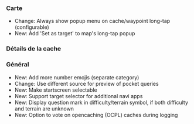 ### Carte
- Change: Always show popup menu on cache/waypoint long-tap (configurable)
- New: Add 'Set as target' to map's long-tap popup

### Détails de la cache

### Général
- New: Add more number emojis (separate category)
- Change: Use different source for preview of pocket queries
- New: Make startscreen selectable
- New: Support target selector for additional navi apps
- New: Display question mark in difficulty/terrain symbol, if both difficulty and terrain are unknown
- New: Option to vote on opencaching (OCPL) caches during logging
